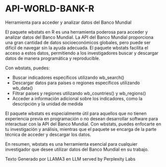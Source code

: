 # API-WORLD-BANK-R
Herramienta  para acceder y analizar datos del Banco Mundial


El paquete wbstats en R es una herramienta poderosa para acceder y analizar datos del Banco Mundial. La API del Banco Mundial proporciona una gran cantidad de datos socioeconómicos globales, pero puede ser difícil de navegar sin la ayuda adecuada. El paquete wbstats facilita el acceso a estos datos, permitiendo a los investigadores buscar y descargar datos de manera programática y reproducible.


Con wbstats, puedes:
- Buscar indicadores específicos utilizando wb_search()
- Descargar datos para países o regiones específicos utilizando wb_data()
- Filtrar países y regiones utilizando wb_countries() y wb_regions()
- Acceder a información adicional sobre los indicadores, como la descripción y la unidad de medida

El paquete wbstats es especialmente útil para aquellos que no tienen experiencia previa en programación o no desean desarrollar software para interactuar con la API del Banco Mundial. Con wbstats, puedes enfocarte en tu investigación y análisis, mientras que el paquete se encarga de la parte técnica de acceder y descargar los datos.

En resumen, wbstats es una herramienta esencial para cualquier investigador que desee utilizar datos del Banco Mundial en su trabajo.


Texto Generado por LLAMA3  en LLM served by Perplexity Labs

